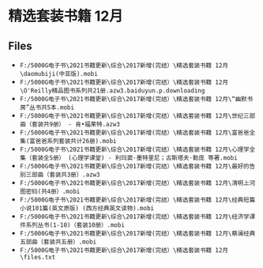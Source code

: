 # 精选套装书籍 12月

## Files

- `F:/5000G电子书\2021书籍更新\综合\2017新增(完结）\精选套装书籍 12月\daomubiji(中亚版).mobi`
- `F:/5000G电子书\2021书籍更新\综合\2017新增(完结）\精选套装书籍 12月\O'Reilly精品图书系列共21册.azw3.baiduyun.p.downloading`
- `F:/5000G电子书\2021书籍更新\综合\2017新增(完结）\精选套装书籍 12月\“幽默书房”丛书共5本.mobi`
- `F:/5000G电子书\2021书籍更新\综合\2017新增(完结）\精选套装书籍 12月\世纪三部曲（套装共9册） - 肯•福莱特.azw3`
- `F:/5000G电子书\2021书籍更新\综合\2017新增(完结）\精选套装书籍 12月\富爸爸全集(富爸爸系列套装共计26册).mobi`
- `F:/5000G电子书\2021书籍更新\综合\2017新增(完结）\精选套装书籍 12月\心理学全集（套装全5册） (心理学课堂) - 利玛窦·墨特里尼；古斯塔夫·勒庞 等著.mobi`
- `F:/5000G电子书\2021书籍更新\综合\2017新增(完结）\精选套装书籍 12月\最好的告别三部曲（套装共3册）.azw3`
- `F:/5000G电子书\2021书籍更新\综合\2017新增(完结）\精选套装书籍 12月\清明上河图密码(共4册）.mobi`
- `F:/5000G电子书\2021书籍更新\综合\2017新增(完结）\精选套装书籍 12月\经典短篇小说101篇(英文原版) (西方经典英文读物).mobi`
- `F:/5000G电子书\2021书籍更新\综合\2017新增(完结）\精选套装书籍 12月\经济学课件系列丛书(1-10)（套装10册）.mobi`
- `F:/5000G电子书\2021书籍更新\综合\2017新增(完结）\精选套装书籍 12月\蔡澜经典五部曲（套装共五册）.mobi`
- `F:/5000G电子书\2021书籍更新\综合\2017新增(完结）\精选套装书籍 12月\files.txt`
